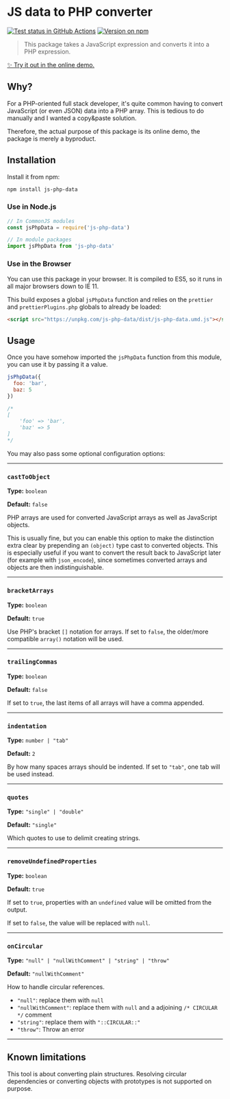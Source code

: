 # JS data to PHP converter

[![Test status in GitHub Actions](https://img.shields.io/github/actions/workflow/status/loilo/node-js-php-data/test.yml)](https://github.com/loilo/node-js-php-data/actions/workflows/test.yml)
[![Version on npm](https://img.shields.io/npm/v/js-php-data)](https://www.npmjs.com/package/js-php-data)

> This package takes a JavaScript expression and converts it into a PHP expression.

[✨ Try it out in the online demo.](https://loilo.github.io/node-js-php-data/)

## Why?

For a PHP-oriented full stack developer, it's quite common having to convert JavaScript (or even JSON) data into a PHP array. This is tedious to do manually and I wanted a copy&paste solution.

Therefore, the actual purpose of this package is its online demo, the package is merely a byproduct.

## Installation

Install it from npm:

```bash
npm install js-php-data
```

### Use in Node.js

```javascript
// In CommonJS modules
const jsPhpData = require('js-php-data')

// In module packages
import jsPhpData from 'js-php-data'
```

### Use in the Browser

You can use this package in your browser. It is compiled to ES5, so it runs in all major browsers down to IE 11.

This build exposes a global `jsPhpData` function and relies on the `prettier` and `prettierPlugins.php` globals to already be loaded:

```html
<script src="https://unpkg.com/js-php-data/dist/js-php-data.umd.js"></script>
```

## Usage

Once you have somehow imported the `jsPhpData` function from this module, you can use it by passing it a value.

```javascript
jsPhpData({
  foo: 'bar',
  baz: 5
})

/*
[
    'foo' => 'bar',
    'baz' => 5
]
*/
```

You may also pass some optional configuration options:

---

### `castToObject`

**Type:** `boolean`

**Default:** `false`

PHP arrays are used for converted JavaScript arrays as well as JavaScript objects.

This is usually fine, but you can enable this option to make the distinction extra clear by prepending an `(object)` type cast to converted objects. This is especially useful if you want to convert the result back to JavaScript later (for example with `json_encode`), since sometimes converted arrays and objects are then indistinguishable.

---

### `bracketArrays`

**Type:** `boolean`

**Default:** `true`

Use PHP's bracket `[]` notation for arrays. If set to `false`, the older/more compatible `array()` notation will be used.

---

### `trailingCommas`

**Type:** `boolean`

**Default:** `false`

If set to `true`, the last items of all arrays will have a comma appended.

---

### `indentation`

**Type:** `number | "tab"`

**Default:** `2`

By how many spaces arrays should be indented. If set to `"tab"`, one tab will be used instead.

---

### `quotes`

**Type:** `"single" | "double"`

**Default:** `"single"`

Which quotes to use to delimit creating strings.

---

### `removeUndefinedProperties`

**Type:** `boolean`

**Default:** `true`

If set to `true`, properties with an `undefined` value will be omitted from the output.

If set to `false`, the value will be replaced with `null`.

---

### `onCircular`

**Type:** `"null" | "nullWithComment" | "string" | "throw"`

**Default:** `"nullWithComment"`

How to handle circular references.

- `"null"`: replace them with `null`
- `"nullWithComment"`: replace them with `null` and a adjoining `/* CIRCULAR */` comment
- `"string"`: replace them with `"::CIRCULAR::"`
- `"throw"`: Throw an error

---

## Known limitations

This tool is about converting plain structures. Resolving circular dependencies or converting objects with prototypes is not supported on purpose.
